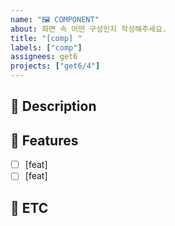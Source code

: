```yaml
---
name: "🖼️ COMPONENT"
about: 화면 속 어떤 구성인지 작성해주세요.
title: "[comp] "
labels: ["comp"]
assignees: get6
projects: ["get6/4"]
---
```


## 📢 Description
<!--
해당 component(화면에서 어떤 기능을 하는 구성)을 잘 설명해주세요
이 UI가 필요한 이유를 개발자에게 잘 알려주세요
-->


## 🧩 Features
<!--
구성에서 어떤 기능이 있는지 적어주세요
-->
- [ ] [feat]
- [ ] [feat]

## 🐣 ETC
<!--
기타사항, 특이사항을 알려주세요
-->
